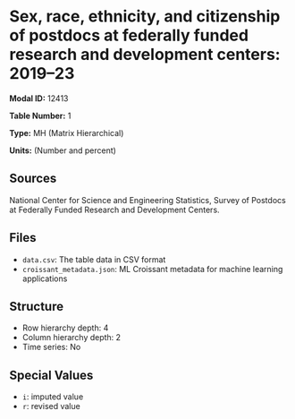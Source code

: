 # Sex, race, ethnicity, and citizenship of postdocs at federally funded research and development centers: 2019&#8211;23

**Modal ID:** 12413

**Table Number:** 1

**Type:** MH (Matrix Hierarchical)

**Units:** (Number and percent)

## Sources

National Center for Science and Engineering Statistics, Survey of Postdocs at Federally Funded Research and Development Centers.

## Files

- `data.csv`: The table data in CSV format
- `croissant_metadata.json`: ML Croissant metadata for machine learning applications

## Structure

- Row hierarchy depth: 4
- Column hierarchy depth: 2
- Time series: No

## Special Values

- `i`: imputed value
- `r`: revised value

